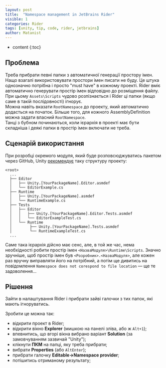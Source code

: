 ```yaml
---
layout: post
title:  "Namespace management in JetBrains Rider"
visible: 1
categories: Rider
tags: [unity, tip, code, rider, jetbrains]
author: Matanist
---
```


* content
{:toc}

## Проблема
Треба прибрати певні папки з автоматичної генерації простору імен.  
Нащо взагалі використовувати простори імен писати не буду. Це штука однозначно потрібна і просто "must have" в кожному проекті. Rider вміє автоматично генерувати простір імен відповідно до розміщення файлу. При цьому ```Assets\Scripts``` чудово розпізнається і Rider ці папки (якщо саме в такій послідовності) ігнорує.  
Можна навіть вказати ```RootNamespace``` до проекту, який автоматично додасться на початок. Більше того, для кожного AssemblyDefinition можна задати власний ```RootNamespace```.  
Танці з бубном починаються, коли ієрархія в проекті має бути складніша і деякі папки в простір імен включати не треба.





## Сценарій використання
При розробці окремого модуля, який буде розповсюджуватись пакетом через GitHub, Unity [рекомендує](https://docs.unity3d.com/Manual/cus-layout.html "Unity docs") таку структуру проекту:
```
<root>
  ...
  ├── Editor
  │   ├── Unity.[YourPackageName].Editor.asmdef
  │   └── EditorExample.cs
  ├── Runtime
  │   ├── Unity.[YourPackageName].asmdef
  │   └── RuntimeExample.cs
  ├── Tests
  │   ├── Editor
  │   │   ├── Unity.[YourPackageName].Editor.Tests.asmdef
  │   │   └── EditorExampleTest.cs
  │   └── Runtime
  │        ├── Unity.[YourPackageName].Tests.asmdef
  │        └── RuntimeExampleTest.cs
  ...
```
Саме така ієрархія дійсно має сенс, але, в той же час, нема необхідності робити простір імен ```<НазваМодуля>\Runtime\Scripts```. Значно зручніше, щоб простір імен був ```<Розробник>.<НазваМодуля>```, але кожен раз вручну виправляти його на потрібний, а потім ще дивитись на повідомлення ```Namespace does not corespond to file location``` — ще те задоволення...

## Рішення
Зайти в налаштування Rider і прибрати зайві галочки з тих папок, які мають ігноруватись.  
  
Зробити це можна так:  
- відкрити проект в Rider;  
- відкрити вікно **Explorer** (мишкою на панелі зліва, або ж ```Alt+1```);  
- впевнитись, що вгорі вікна вибрано варіант **Solution** (за замовчуванням зазвичай "Unity");  
- клікнути **ПКМ** на папці, яку треба прибрати;  
- вибрати **Properties** (або ```AltEnter```);  
- прибрати галочку **Editable->Namespace provider**;  
- потішитись отриманому результату;  
